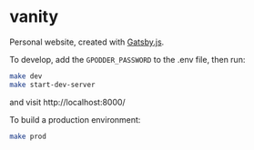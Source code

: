 # vanity

Personal website, created with [Gatsby.js](https://www.gatsbyjs.org/).

To develop, add the `GPODDER_PASSWORD` to the .env file, then run:

```sh
make dev
make start-dev-server
```

and visit http://localhost:8000/

To build a production environment:

```sh
make prod
```
